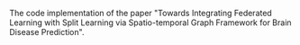 The code implementation of the paper "Towards Integrating Federated Learning with Split Learning via Spatio-temporal Graph Framework for Brain Disease Prediction".

